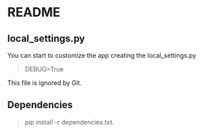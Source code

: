 # README

## local_settings.py

You can start to customize the app creating the local_settings.py

>
> DEBUG=True
>

This file is ignored by Git.


## Dependencies

> pip install -r dependencies.txt.
